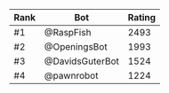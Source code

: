Rank|Bot|Rating
---|---|---
#1|@RaspFish|2493
#2|@OpeningsBot|1993
#3|@DavidsGuterBot|1524
#4|@pawnrobot|1224
